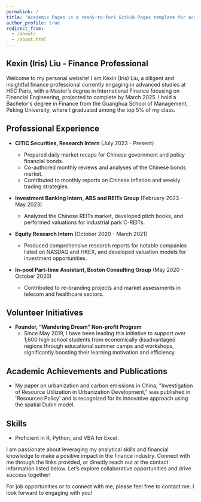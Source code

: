 ```yaml
---
permalink: /
title: "Academic Pages is a ready-to-fork GitHub Pages template for academic personal websites"
author_profile: true
redirect_from: 
  - /about/
  - /about.html
---
```

Kexin (Iris) Liu - Finance Professional
------
Welcome to my personal website! I am Kexin (Iris) Liu, a diligent and insightful finance professional currently engaging in advanced studies at HEC Paris, with a Master’s degree in International Finance focusing on Financial Engineering, projected to complete by March 2025. I hold a Bachelor's degree in Finance from the Guanghua School of Management, Peking University, where I graduated among the top 5% of my class.

Professional Experience
------
- **CITIC Securities, Research Intern** (July 2023 - Present)
  - Prepared daily market recaps for Chinese government and policy financial bonds.
  - Co-authored monthly reviews and analyses of the Chinese bonds market.
  - Contributed to monthly reports on Chinese inflation and weekly trading strategies.

- **Investment Banking Intern, ABS and REITs Group** (February 2023 - May 2023)
  - Analyzed the Chinese REITs market, developed pitch books, and performed valuations for industrial park C-REITs.

- **Equity Research Intern** (October 2020 - March 2021)
  - Produced comprehensive research reports for notable companies listed on NASDAQ and HKEX, and developed valuation models for investment opportunities.

- **In-pool Part-time Assistant, Boston Consulting Group** (May 2020 - October 2020)
  - Contributed to re-branding projects and market assessments in telecom and healthcare sectors.

Volunteer Initiatives
------
- **Founder, “Wandering Dream” Non-profit Program**
  - Since May 2019, I have been leading this initiative to support over 1,600 high school students from economically disadvantaged regions through educational summer camps and workshops, significantly boosting their learning motivation and efficiency.

Academic Achievements and Publications
------
- My paper on urbanization and carbon emissions in China, "Investigation of Resource Utilization in Urbanization Development," was published in 'Resources Policy' and is recognized for its innovative approach using the spatial Dubin model.

Skills
------
- Proficient in R, Python, and VBA for Excel.

I am passionate about leveraging my analytical skills and financial knowledge to make a positive impact in the finance industry. Connect with me through the links provided, or directly reach out at the contact information listed below. Let’s explore collaborative opportunities and drive success together!

For job opportunities or to connect with me, please feel free to contact me. I look forward to engaging with you!